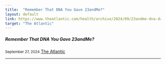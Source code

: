 ```yaml
---
title:  "Remember That DNA You Gave 23andMe?"
layout: default
link: https://www.theatlantic.com/health/archive/2024/09/23andme-dna-data-privacy-sale/680057/
target: "The Atlantic"
---
```


<div class="col s12 m12">
  <div class="icon-block">
    <h5>Remember That DNA You Gave 23andMe?</h5>
    <small>September 27, 2024</small>
    <a href="https://www.theatlantic.com/health/archive/2024/09/23andme-dna-data-privacy-sale/680057/">The Atlantic</a>
    <hr>
  </div>
</div>
